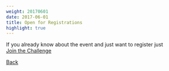 ```yaml
---
weight: 20170601
date: 2017-06-01
title: Open for Registrations
highlight: true
---
```



If you already know about the event and just want to register just<br />
[Join the Challenge](http://kapitidigital.org/digital-challenge/submit-application/)

[Back](/schedule)